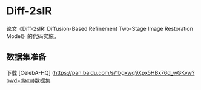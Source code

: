 # Diff-2sIR
论文《Diff-2sIR: Diffusion-Based Refinement Two-Stage Image Restoration Model》的代码实施。

## 数据集准备
下载 [CelebA-HQ] (https://pan.baidu.com/s/1bgxwq9Xpx5HBx76d_wGKvw?pwd=daxu)数据集
